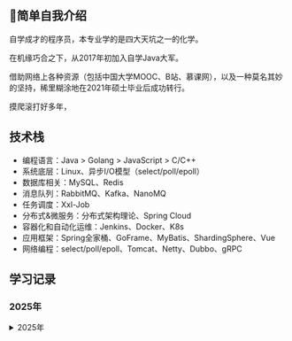 ## 🙋简单自我介绍
自学成才的程序员，本专业学的是四大天坑之一的化学。

在机缘巧合之下，从2017年初加入自学Java大军。

借助网络上各种资源（包括中国大学MOOC、B站、慕课网），以及一种莫名其妙的坚持，稀里糊涂地在2021年硕士毕业后成功转行。

摸爬滚打好多年，

## 技术栈
- 编程语言：Java > Golang > JavaScript > C/C++
- 系统底层：Linux、异步I/O模型（select/poll/epoll）
- 数据库相关：MySQL、Redis
- 消息队列：RabbitMQ、Kafka、NanoMQ
- 任务调度：Xxl-Job
- 分布式&微服务：分布式架构理论、Spring Cloud
- 容器化和自动化运维：Jenkins、Docker、K8s
- 应用框架：Spring全家桶、GoFrame、MyBatis、ShardingSphere、Vue
- 网络编程：select/poll/epoll、Tomcat、Netty、Dubbo、gRPC

## 学习记录
### 2025年

<details>
<summary>2025年</summary>
<li><a href="https://book.douban.com/subject/25809330/" target="_blank">《Linux&Unix系统编程手册》</a></li>
<li><a href="https://github.com/Xianhuii/apollo-java" target="_blank">Apollo配置中心的Java客户端源码</a></li>
<li><a href="https://aosabook.org/en/v2/distsys.html" target="_blank">The Architecture of Open Source Applications (Volume 2)Scalable Web Architecture and Distributed Systems</a></li>
<li><a href="https://github.com/Xianhuii/system-design-primer/blob/master/README-zh-Hans.md" target="_blank">system-design-primer</a></li>
<li><a href="https://book.mixu.net/distsys/single-page.html" target="_blank">《Distributed systems for fun and profit》</a></li>
<li><a href="https://book.douban.com/subject/27154352/" target="_blank">《设计数据密集型应用》</a></li>
<li><a href="https://github.com/Xianhuii/skywalking-java" target="_blank">Apache SkyWalking的Java Agent源码</a></li>
</details>

